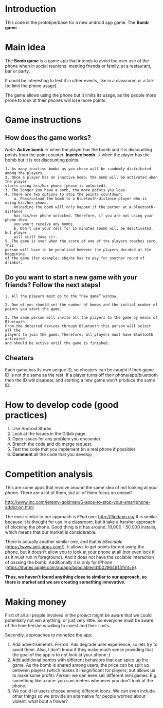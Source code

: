 # Introduction
This code is the prototipe/base for a new android app game. The **Bomb game**.

# Main idea
The **Bomb game** is a game app that intends to avoid the over use of the phone 
when in social reunions: meeting friends or family, at a restaurant, bar or party.

It could be interesting to test it in other events, like in a classroom or a 
talk (to limit the phone usage).

The game allows using the phone but it limits its usage, as the people
more prone to look at their phones will lose more points.


# Game instructions

## How does the game works? 

*Note:* **Active bomb** -> when the player has the bomb and it is discounting points
from the point counter. **Inactive bomb** -> when the player has the bomb but it
is not discounting points.

    1. As many inactive bombs as you chose will be randomly distributed among the players. 
    2. Once a player has an inactive bomb, the bomb will be activated when the player
    starts using his/her phone (phone is unlocked).
    3. The longer you have a bomb, the more points you lose.  
    4. There are two options to stop the points countdown:
        a. Pass/unload the bomb to a Bluetooth-distance player who is using his/her phone.
        Unloading the bomb will only happen if the person at a bluetooth-distance
        has his/her phone unlocked. Therefore, if you are not using your phone then
        you won't receive any bombs.
        b. Don’t use your cell for 15 minutes (bomb will be deactivated, but player
        will still have it). 
    5. The game is over when the score of one of the players reaches zero. This
    person will have to be penalized however the players decided at the beggining
    of the game (for example: she/he has to pay for another round of drinks).

## Do you want to start a new game with your friends? Follow the next steps! 

    1. All the players must go to the “new game” window. 

    2. One of you should set the number of bombs and the initial number of points you start the game. 

    3. The same person will invite all the players to the game by means of Bluetooth. 
    From the detected devices through Bluetooth this person will select all the 
    players to join the game. Therefore, all players must have Bluetooth activated
    and should be active until the game is finished. 

## Cheaters

Each game has its own unique ID, so cheaters can be caught if their game ID is 
not the same as the rest. If a player turns off their phone/app/bluetooth then
the ID will disapear, and starting a new game won't produce the same ID.

# How to develop code (good practices)

1. Use Android Studio
2. Look at the Issues in the Gitlab page.
3. Open issues for any problem you encounter.
4. Branch the code and do merge request.
5. Test the code that you implement (in a real phone if possible)
6. **Comment** all the code that you develop

# Competition analysis
This are some apps that revolve around the same idea of not looking at your phone.
There are a lot of them, but all of them focus on oneself.

http://www.inc.com/jeremy-goldman/6-apps-to-stop-your-smartphone-addiction.html

The most similar to our approach is *Flipd* one: http://flipdapp.co/
It is similar because it is thought for use in a classroom, but it take a harsher
approach of blocking the phone. Good thing is it has around:  10,000 - 50,000 installs,
which means that our market is considerable.

There is actually another similar one, and that is *bSociable* (https://www.anti-apps.com/). 
It allows to get points for not using the phone, but it doesn't allow you to look at 
your phone at all (not even lock it as it must run in foreground). And it does
not have the sociable interaction of passing the bomb. Additionally it is only for
iPhone (https://itunes.apple.com/au/app/bsociable/id1002964913?mt=8).

**Thus, we haven't found anything close to similar to our approach, so there is** 
**market and we are creating something innovative.**

# Making money
First of all all people involved in the project might be aware that we could potentially
not win anything, or just very little. So everyone must be aware of the time he/she is
willing to invest and their limits.

Secondly, approaches to monetize the app:
1. Add advertisements.
    *Ferran*: Ads degrade user experience, so lets try to avoid them. Also, I don't know if they make much sense providing that the goal of the app is to not look at your phone :)
2. Add additional bombs with different behaviors that can spice up the game. 
As the bomb is shared among users, the price can be split up between players 
(which makes it insignificant for players, but allows us to make some profit).
    *Ferran*: we can even sell different mini games. E.g. something like a race: you sum meters whenever you don't look at the phone.
3. We could let users choose among different icons. We can even include other things so we provide an alternative for people worried about violent: what bout a flower?

